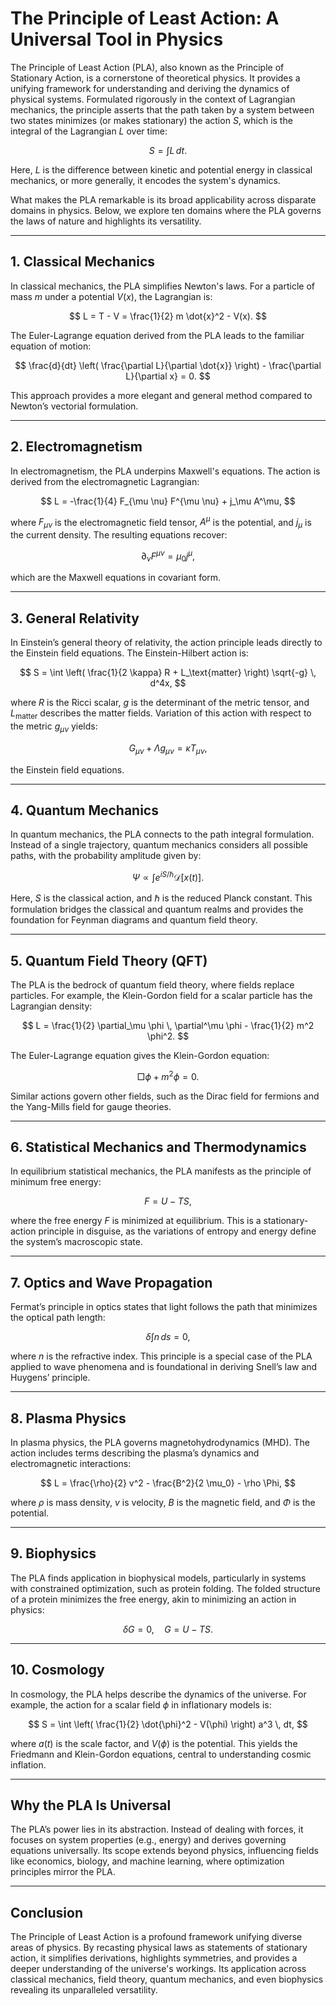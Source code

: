# The Principle of Least Action: A Universal Tool in Physics

The Principle of Least Action (PLA), also known as the Principle of Stationary Action, is a cornerstone of theoretical physics. It provides a unifying framework for understanding and deriving the dynamics of physical systems. Formulated rigorously in the context of Lagrangian mechanics, the principle asserts that the path taken by a system between two states minimizes (or makes stationary) the action $S$, which is the integral of the Lagrangian $L$ over time:

$$
S = \int L \, dt.
$$

Here, $L$ is the difference between kinetic and potential energy in classical mechanics, or more generally, it encodes the system's dynamics.

What makes the PLA remarkable is its broad applicability across disparate domains in physics. Below, we explore ten domains where the PLA governs the laws of nature and highlights its versatility.

---

## 1. Classical Mechanics

In classical mechanics, the PLA simplifies Newton's laws. For a particle of mass $m$ under a potential $V(x)$, the Lagrangian is:

$$
L = T - V = \frac{1}{2} m \dot{x}^2 - V(x).
$$

The Euler-Lagrange equation derived from the PLA leads to the familiar equation of motion:

$$
\frac{d}{dt} \left( \frac{\partial L}{\partial \dot{x}} \right) - \frac{\partial L}{\partial x} = 0.
$$

This approach provides a more elegant and general method compared to Newton’s vectorial formulation.

---

## 2. Electromagnetism

In electromagnetism, the PLA underpins Maxwell's equations. The action is derived from the electromagnetic Lagrangian:

$$
L = -\frac{1}{4} F_{\mu \nu} F^{\mu \nu} + j_\mu A^\mu,
$$

where $F_{\mu \nu}$ is the electromagnetic field tensor, $A^\mu$ is the potential, and $j_\mu$ is the current density. The resulting equations recover:

$$
\partial_\nu F^{\mu \nu} = \mu_0 j^\mu,
$$

which are the Maxwell equations in covariant form.

---

## 3. General Relativity

In Einstein’s general theory of relativity, the action principle leads directly to the Einstein field equations. The Einstein-Hilbert action is:

$$
S = \int \left( \frac{1}{2 \kappa} R + L_\text{matter} \right) \sqrt{-g} \, d^4x,
$$

where $R$ is the Ricci scalar, $g$ is the determinant of the metric tensor, and $L_\text{matter}$ describes the matter fields. Variation of this action with respect to the metric $g_{\mu \nu}$ yields:

$$
G_{\mu \nu} + \Lambda g_{\mu \nu} = \kappa T_{\mu \nu},
$$

the Einstein field equations.

---

## 4. Quantum Mechanics

In quantum mechanics, the PLA connects to the path integral formulation. Instead of a single trajectory, quantum mechanics considers all possible paths, with the probability amplitude given by:

$$
\Psi \propto \int e^{iS / \hbar} \mathcal{D}[x(t)].
$$

Here, $S$ is the classical action, and $\hbar$ is the reduced Planck constant. This formulation bridges the classical and quantum realms and provides the foundation for Feynman diagrams and quantum field theory.

---

## 5. Quantum Field Theory (QFT)

The PLA is the bedrock of quantum field theory, where fields replace particles. For example, the Klein-Gordon field for a scalar particle has the Lagrangian density:

$$
L = \frac{1}{2} \partial_\mu \phi \, \partial^\mu \phi - \frac{1}{2} m^2 \phi^2.
$$

The Euler-Lagrange equation gives the Klein-Gordon equation:

$$
\Box \phi + m^2 \phi = 0.
$$

Similar actions govern other fields, such as the Dirac field for fermions and the Yang-Mills field for gauge theories.

---

## 6. Statistical Mechanics and Thermodynamics

In equilibrium statistical mechanics, the PLA manifests as the principle of minimum free energy:

$$
F = U - TS,
$$

where the free energy $F$ is minimized at equilibrium. This is a stationary-action principle in disguise, as the variations of entropy and energy define the system’s macroscopic state.

---

## 7. Optics and Wave Propagation

Fermat’s principle in optics states that light follows the path that minimizes the optical path length:

$$
\delta \int n \, ds = 0,
$$

where $n$ is the refractive index. This principle is a special case of the PLA applied to wave phenomena and is foundational in deriving Snell’s law and Huygens’ principle.

---

## 8. Plasma Physics

In plasma physics, the PLA governs magnetohydrodynamics (MHD). The action includes terms describing the plasma’s dynamics and electromagnetic interactions:

$$
L = \frac{\rho}{2} v^2 - \frac{B^2}{2 \mu_0} - \rho \Phi,
$$

where $\rho$ is mass density, $v$ is velocity, $B$ is the magnetic field, and $\Phi$ is the potential.

---

## 9. Biophysics

The PLA finds application in biophysical models, particularly in systems with constrained optimization, such as protein folding. The folded structure of a protein minimizes the free energy, akin to minimizing an action in physics:

$$
\delta G = 0, \quad G = U - TS.
$$

---

## 10. Cosmology

In cosmology, the PLA helps describe the dynamics of the universe. For example, the action for a scalar field $\phi$ in inflationary models is:

$$
S = \int \left( \frac{1}{2} \dot{\phi}^2 - V(\phi) \right) a^3 \, dt,
$$

where $a(t)$ is the scale factor, and $V(\phi)$ is the potential. This yields the Friedmann and Klein-Gordon equations, central to understanding cosmic inflation.

---

## Why the PLA Is Universal

The PLA’s power lies in its abstraction. Instead of dealing with forces, it focuses on system properties (e.g., energy) and derives governing equations universally. Its scope extends beyond physics, influencing fields like economics, biology, and machine learning, where optimization principles mirror the PLA.

---

## Conclusion

The Principle of Least Action is a profound framework unifying diverse areas of physics. By recasting physical laws as statements of stationary action, it simplifies derivations, highlights symmetries, and provides a deeper understanding of the universe's workings. Its application across classical mechanics, field theory, quantum mechanics, and even biophysics revealing its unparalleled versatility.
